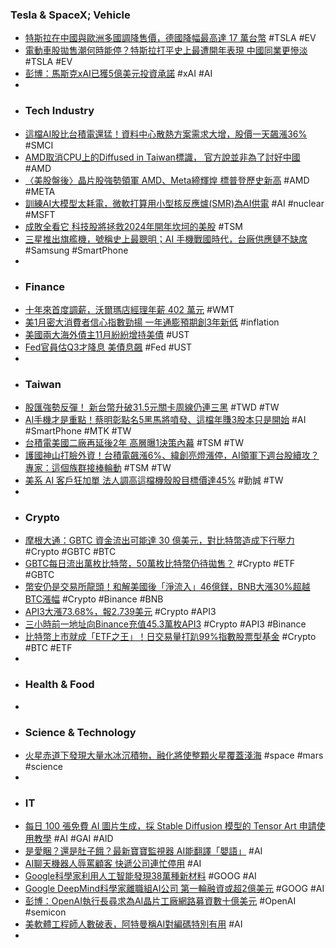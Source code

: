 ### Tesla & SpaceX; Vehicle
- [特斯拉在中國與歐洲多國調降售價，德國降幅最高達 17 萬台幣](https://applealmond.com/posts/218270) #TSLA #EV
- [電動車股拋售潮何時能停？特斯拉打平史上最遭開年表現 中國同業更慘淡](https://news.cnyes.com/news/id/5434511) #TSLA #EV
- [彭博：馬斯克xAI已獲5億美元投資承諾](https://m.cnyes.com/news/id/5434534) #xAI #AI
-
- ### Tech Industry
- [這檔AI股比台積電還猛！資料中心散熱方案需求大增，股價一天飆漲36%](https://www.storm.mg/article/4993744) #SMCI
- [AMD取消CPU上的Diffused in Taiwan標識， 官方說並非為了討好中國](https://www.techbang.com/posts/112645-amds-cancellation-of-the-made-in-taiwan-logo-on-cpus-is-not) #AMD
- [〈美股盤後〉晶片股強勢領軍 AMD、Meta締輝煌 標普登歷史新高](https://m.cnyes.com/news/id/5434505) #AMD #META
- [訓練AI大模型太耗電，微軟打算用小型核反應爐(SMR)為AI供電](https://www.techbang.com/posts/112640-ai) #AI #nuclear #MSFT
- [成敗全看它 科技股將拯救2024年開年坎坷的美股](https://news.cnyes.com/news/id/5434310) #TSM
- [三星推出旗艦機，號稱史上最聰明；AI 手機戰國時代，台廠供應鏈不缺席](https://technews.tw/2024/01/20/samsung-ai-mobile-phone-galaxy-s24/) #Samsung #SmartPhone
-
- ### Finance
- [十年來首度調薪，沃爾瑪店經理年薪 402 萬元](https://technews.tw/2024/01/19/salary-pay-up-of-walmart/) #WMT
- [美1月密大消費者信心指數勁揚 一年通膨預期創3年新低](https://news.cnyes.com/news/id/5434432) #inflation
- [美國兩大海外債主11月紛紛增持美債](https://news.cnyes.com/news/id/5434522) #UST
- [Fed官員估Q3才降息 美債息飆](https://www.ctee.com.tw/news/20240120700065-439901) #Fed #UST
-
- ### Taiwan
- [股匯強勢反彈！ 新台幣升破31.5元關卡周線仍連三黑](https://www.ctee.com.tw/news/20240119701426-430302) #TWD #TW
- [AI手機才是重點！蔡明彰點名5黑馬將噴發、這檔年賺3股本只是開始](https://www.ctee.com.tw/news/20240120700433-430201) #AI #SmartPhone #MTK #TW
- [台積電美國二廠再延後2年 高層曝1決策內幕](https://www.ctee.com.tw/news/20240120700490-430501) #TSM #TW
- [護國神山打臉外資！台積電飆漲6%、緯創亮燈漲停，AI領軍下週台股續攻？專家：這個族群接棒輪動](https://m.cnyes.com/news/id/5434232) #TSM #TW
- [美系 AI 客戶狂加單 法人調高這檔機殼股目標價達45%](https://money.udn.com/money/amp/story/5607/7722889) #勤誠 #TW
-
- ### Crypto
- [摩根大通：GBTC 資金流出可能達 30 億美元，對比特幣造成下行壓力](https://abmedia.io/jpmorgan-report-gbtc-outflow-may-reach-3-billion) #Crypto #GBTC #BTC
- [GBTC每日流出萬枚比特幣，50萬枚比特幣仍待拋售？](https://abmedia.io/bitcoin-spot-etf-the-fifth-day-review) #Crypto #ETF #GBTC
- [幣安仍是交易所龍頭！和解美國後「淨流入」46億鎂，BNB大漲30%超越BTC漲幅](https://www.blocktempo.com/binance-inflows-surge-since-its-historic-fine/) #Crypto #Binance #BNB
- [API3大漲73.68%，報2.739美元](https://m.cnyes.com/news/id/5434604) #Crypto #API3
- [三小時前一地址向Binance充值45.3萬枚API3](https://m.cnyes.com/news/id/5434616)  #Crypto #API3 #Binance
- [比特幣上市就成「ETF之王」！日交易量打趴99%指數股票型基金](https://www.blocktempo.com/bitcoin-becomes-the-king-of-etfs-the-daily-trading-volume-beats-99-of-etfs/) #Crypto #BTC #ETF
-
- ### Health & Food
-
- ### Science & Technology
- [火星赤道下發現大量水冰沉積物，融化將使整顆火星覆蓋淺海](https://technews.tw/2024/01/19/water-ice-mars-equator-medusae-fossae-formation/) #space #mars #science
-
- ### IT
- [每日 100 張免費 AI 圖片生成，採 Stable Diffusion 模型的 Tensor Art 申請使用教學](https://www.kocpc.com.tw/archives/530295) #AI #GAI #AID
- [是愛睏？還是肚子餓？最新寶寶監視器 AI能翻譯「嬰語」](https://tw.news.yahoo.com/是愛睏-還是肚子餓-最新寶寶監視器-ai能翻譯-嬰語-095257223.html) #AI
- [AI聊天機器人辱罵顧客 快遞公司連忙停用](https://news.ltn.com.tw/news/world/breakingnews/4558019) #AI
- [Google科學家利用人工智能發現38萬種新材料](https://tomorrowsci.com/technology/20240119_01/) #GOOG #AI
- [Google DeepMind科學家離職組AI公司 第一輪融資或超2億美元](https://news.cnyes.com/news/id/5434518) #GOOG #AI
- [彭博：OpenAI執行長尋求為AI晶片工廠網路募資數十億美元](https://news.cnyes.com/news/id/5434480) #OpenAI #semicon
- [美軟體工程師人數破表，阿特曼稱AI對編碼特別有用](https://www.moneydj.com/kmdj/news/newsviewer.aspx?a=b4177884-1550-4370-86e3-258896629e0f) #AI
-